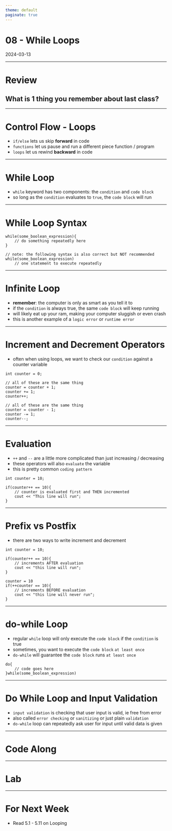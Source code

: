 ```yaml
---
theme: default
paginate: true
---
```


# 08 - While Loops
2024-03-13

---

# Review
## What is 1 thing you remember about last class?

---

# Control Flow - Loops

- `if/else` lets us skip **forward** in code
- `functions` let us pause and run a different piece function / program
- `loops` let us rewind **backward** in code

---

# While Loop

- `while` keyword has two components: the `condition` and `code block`
- so long as the `condition` evaluates to `true`, the `code block` will run

---

# While Loop Syntax

```
while(some_boolean_expression){
	// do something repeatedly here
}

// note: the following syntax is also correct but NOT recommended
while(some_boolean_expression)
	// one statement to execute repeatedly
```

---

# Infinite Loop

- **remember**: the computer is only as smart as you tell it to
- if the `condition` is always true, the same `code block` will keep running
- will likely eat up your ram, making your computer sluggish or even crash
- this is another example of a `logic error` or `runtime error`

---

# Increment and Decrement Operators

- often when using loops, we want to check our `condition` against a counter variable

```
int counter = 0;

// all of these are the same thing
counter = counter + 1;
counter += 1;
counter++;

// all of these are the same thing
counter = counter - 1;
counter -= 1;
counter--;
```

---

# Evaluation

- `++` and `--` are a little more complicated than just increasing / decreasing
- these operators will also `evaluate` the variable
- this is pretty common `coding pattern`

```
int counter = 10;

if(counter++ == 10){
	// counter is evaluated first and THEN incremented
	cout << "This line will run";
}
```

---

# Prefix vs Postfix

- there are two ways to write increment and decrement

```
int counter = 10;

if(counter++ == 10){
	// increments AFTER evaluation
	cout << "this line will run";
}

counter = 10
if(++counter == 10){
	// increments BEFORE evaluation
	cout << "this line will never run";
}

```

---

# do-while Loop

- regular `while` loop will only execute the `code block` if the `condition` is true
- sometimes, you want to execute the `code block` `at least once`
- `do-while` will guarantee the `code block` runs `at least once`

```
do{
	// code goes here
}while(some_boolean_expression)

```

---

# Do While Loop and Input Validation

- `input validation` is checking that user input is valid, ie free from error
- also called `error checking` or `sanitizing` or just plain `validation`
- `do-while` loop can repeatedly ask user for input until valid data is given

---

# Code Along

---

# Lab

---

# For Next Week

- Read 5.1 - 5.11 on Looping
